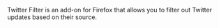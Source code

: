 Twitter Filter is an add-on for Firefox that allows you to filter out Twitter updates based on their source.